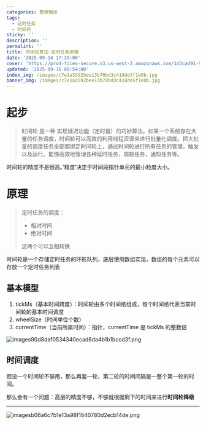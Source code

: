```yaml
---
categories: 整理输出
tags:
  - 定时任务
  - 时间轮
sticky: ''
description: ''
permalink: ''
title: 时间轮算法-定时任务原理
date: '2025-09-14 17:39:00'
cover: 'https://prod-files-secure.s3.us-west-2.amazonaws.com/143cad91-961b-48b0-82dc-78fbb6eb5abe/9c7983ed-dc34-4759-b8a6-88f5f5c00e58/wallhaven-weeqzx.jpg?X-Amz-Algorithm=AWS4-HMAC-SHA256&X-Amz-Content-Sha256=UNSIGNED-PAYLOAD&X-Amz-Credential=ASIAZI2LB466RMCWMGXF%2F20250920%2Fus-west-2%2Fs3%2Faws4_request&X-Amz-Date=20250920T150041Z&X-Amz-Expires=3600&X-Amz-Security-Token=IQoJb3JpZ2luX2VjEHUaCXVzLXdlc3QtMiJGMEQCIFszqLMW0PLdIe8xolDZ8%2BUSCISfCV8uYx3KBzqyiTSgAiBUXAfv8JWGFJXCYRBq%2FDj7CviyTpmhsAlKmJ0toToL7yqIBAju%2F%2F%2F%2F%2F%2F%2F%2F%2F%2F8BEAAaDDYzNzQyMzE4MzgwNSIMIQtraVSavlYORWKvKtwDXac1J0SlRH67jIbiFpA2AXsGiv8CyzJvoscopkedHLjA%2Fl9uqtGoei0lFhPhuIYRVNEFlxA6nFGF1I7HY0ZprNKqrnp8%2FqHZUntIEtKOfDFXwVXCTuFpfoGxM2TlxtdHbLor2CG%2FMfTzmNKoyYfw35d0mH0bEVNiRIHZIKZTG%2Be6II5JBIcoi7PalT%2BlgAzDZbbMyzRL7AvEQD6bVQMnU8tEHlczdv91O%2B0ipBVP%2FVS4vOx1bOzIzvQg2Fd4YbYuW%2FVdyetH%2B1U3fcHOVbNwRjxvA2xYvxPbq6vtbZridC%2FtcKG7ZMHCIEP2BcPnzsQP40LD3RF%2BOGCrWyAekTvUphgywPap9mkGzNvsctCHOOu20cWxRzxa6bUy%2ByvN%2BaGicBhq5o%2FScMEzuePwZadmAHFrhpPLRDkLlhAL5syuAUPc1xILF4jCRCWdc173txGCniMkiZtvACybxd%2FXB1ozum2VcuU%2B2OEEevXYnjWG%2Fdlds2za3X%2BN%2BpaoY%2FRygxgmd7Q0I7qBD5Y%2Bg9I9y3T6qf2UsfIomdQjl9pmB%2B%2BhvNIijzMZfRTRqWsZxaRmXE0R6HkU4LxUc4AtKA5FIUzaEd3bRDbvXHEw9vznTxIL7259%2BGWiqxM8nLX5amMw08u6xgY6pgHTQEzfwIpsfG1RSd0XgmOCNchvMv3EyfzvvptXUV5AsX5OQ3GToDSTxwyXLBORZKlmaGT6Ebz6sNIruSrGfGahwWCF94OkgeCzOL4ZCS8B3uh0n%2Buj3dpECZMO14Ht2zVRfd62%2BGqGMXFgxLMGkM68NV%2BbeWtRIk4soyp5S1lOcRwBnnMgORk8zA1KBTkzPbqrXKVAe1hUFokzt7lUez5OHdJE%2F0Wp&X-Amz-Signature=f7fcdb013ad886063584154307f5f2d4b3ed74d567a0cef6f6dc96adac49b267&X-Amz-SignedHeaders=host&x-amz-checksum-mode=ENABLED&x-id=GetObject'
updated: '2025-09-15 09:54:00'
index_img: /images/c7e1a3592bee13b70bd3c418de5f1e0b.jpg
banner_img: /images/c7e1a3592bee13b70bd3c418de5f1e0b.jpg
---
```


# 起步

> 时间轮 是一种 实现延迟功能（定时器）的巧妙算法。如果一个系统存在大量的任务调度，时间轮可以高效的利用线程资源来进行批量化调度。把大批量的调度任务全部都绑定时间轮上，通过时间轮进行所有任务的管理，触发以及运行。能够高效地管理各种延时任务，周期任务，通知任务等。

时间轮的精度不是很高。’精度’决定于时间段指针单元的最小粒度大小。


# 原理

> 定时任务的调度：
> - 相对时间
> - 绝对时间
>
> 这两个可以互相转换
>
>

时间轮是一个存储定时任务的环形队列，底层使用数组实现，数组的每个元素可以存放一个定时任务列表


## 基本模型

1. tickMs（基本时间跨度）：时间轮由多个时间格组成，每个时间格代表当前时间轮的基本时间调度
2. wheelSize（时间单位个数）
3. currentTime（当前所属时间）：指针，currentTime 是 tickMs 的整数倍

![images90d8daf0534340ecad6da4b1b1bccd3f.png](/images/f92562d83dcb42d83d3ae921e44b1a11.png)


## 时间调度


假设一个时间轮不够用，那么再套一轮，第二轮的时间间隔是一整个第一轮的时间。


那么会有一个问题：高层的精度不够，不够就根据剩下的时间来进行**时间轮降级**


---


![imagesb06a6c7b1e13a98f1840780d2ecb14de.png](/images/12e7f063f28d1a179740c057be9e06c7.png)

